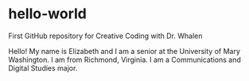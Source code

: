 # hello-world
First GitHub repository for Creative Coding with Dr. Whalen

Hello! My name is Elizabeth and I am a senior at the University of Mary Washington.
I am from Richmond, Virginia.
I am a Communications and Digital Studies major. 
